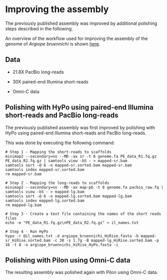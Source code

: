 # Improving the assembly

The previously published assembly was improved by additional polishing steps described in the following.

An overview of the workflow used for improving the assembly of the genome of *Argiope bruennichi* is shown [here](workflow_assembly_improving.pdf).

## Data

- 21.8X PacBio long-reads

- 30X paired-end Illumina short-reads

- Omni-C data

## Polishing with HyPo using paired-end Illumina short-reads and PacBio long-reads

The previously published assembly was first improved by polishing with HyPo using paired-end Illumina short-reads and PacBio long-reads.

This was done by executing the following command:

```
# Step 1 - Mapping the short-reads to scaffolds
minimap2 --secondary=no --MD -ax sr -t 6 genome.fa PE_data_R1.fq.gz PE_data_R2.fq.gz | samtools view -bS - > mapped-sr.bam
samtools sort -@ 6 -o mapped-sr.sorted.bam mapped-sr.bam 
samtools index mapped-sr.sorted.bam
rm mapped-sr.bam

# Step 2 - Mapping the long-reads to scaffolds
minimap2 --secondary=no --MD -ax map-pb -t 8 genome.fa pacbio_raw.fq | samtools view -bS - > mapped-lg.bam
samtools sort -@ 6 -o mapped-lg.sorted.bam mapped-lg.bam
samtools index mapped-lg.sorted.bam
rm mapped-lg.bam

# Step 3 - Create a text file containing the names of the short reads files 
echo -e "PE_data_R1.fq.gz\nPE_data_R2.fq.gz" > il_names.txt

# Step 4 - Run HyPo
hypo -r @il_names.txt -d argiope_bruennichi_HiRise.fasta -b mapped-sr_HiRise.sorted.bam -c 30 -s 1.7g -B mapped-lg_HiRise.sorted.bam -p 16 -t 8 -o argiope_bruennichi_HiRise_HyPo.fasta -i
```

## Polishing with Pilon using Omni-C data

The resulting assembly was polished again with Pilon using Omni-C data.
